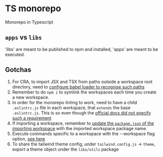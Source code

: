 # TS monorepo
Monorepo in Typescript

## `apps` vs `libs`
'libs' are meant to be published to npm and installed, 'apps' are meant to be executed.

## Gotchas
1. For CRA, to import JSX and TSX from paths outside a workspace root directory, need to [configure babel loader to recognise such paths](https://frontend-digest.com/using-create-react-app-in-a-monorepo-a4e6f25be7aa)
2. Remember to do `npm i` to symlink the workspaces each time you create a new workspace.
3. In order for the monorepo linting to work, need to have a child `.eslintrc.js` file in each workspace, that `extends` the base `.eslintrc.js`. This is so even though the [official docs did not specify such a requirement](https://typescript-eslint.io/docs/linting/monorepo)
4. If importing a workspace, remember to [update the `package.json` of the importing workspace](https://www.robinwieruch.de/javascript-monorepos/) with the imported workspace package name.
5. Execute commands specific to a workspace with the --workspace flag option, [see here](https://docs.npmjs.com/cli/v7/using-npm/workspaces#running-commands-in-the-context-of-workspaces)
6. To share the tailwind theme config, under `tailwind.config.js` -> `theme`, export a theme object under the `libs/utils` package
